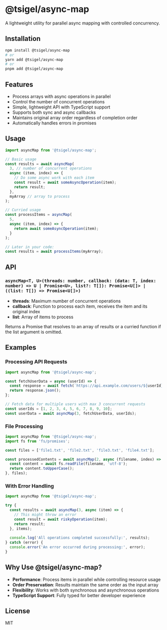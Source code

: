 # @tsigel/async-map

A lightweight utility for parallel async mapping with controlled concurrency.

## Installation

```bash
npm install @tsigel/async-map
# or
yarn add @tsigel/async-map
# or
pnpm add @tsigel/async-map
```

## Features

- Process arrays with async operations in parallel
- Control the number of concurrent operations
- Simple, lightweight API with TypeScript support
- Supports both sync and async callbacks
- Maintains original array order regardless of completion order
- Automatically handles errors in promises

## Usage

```typescript
import asyncMap from '@tsigel/async-map';

// Basic usage
const results = await asyncMap(
  3, // number of concurrent operations
  async (item, index) => {
    // Do some async work with each item
    const result = await someAsyncOperation(item);
    return result;
  },
  myArray // array to process
);

// Curried usage
const processItems = asyncMap(
  5,
  async (item, index) => {
    return await someAsyncOperation(item);
  }
);

// Later in your code:
const results = await processItems(myArray);
```

## API

### `asyncMap<T, U>(threads: number, callback: (data: T, index: number) => U | Promise<U>, list?: T[]): Promise<U[]> | ((list: T[]) => Promise<U[]>)`

- **threads**: Maximum number of concurrent operations
- **callback**: Function to process each item, receives the item and its original index
- **list**: Array of items to process

Returns a Promise that resolves to an array of results or a curried function if the list argument is omitted.

## Examples

### Processing API Requests

```typescript
import asyncMap from '@tsigel/async-map';

const fetchUserData = async (userId) => {
  const response = await fetch(`https://api.example.com/users/${userId}`);
  return response.json();
};

// Fetch data for multiple users with max 3 concurrent requests
const userIds = [1, 2, 3, 4, 5, 6, 7, 8, 9, 10];
const userData = await asyncMap(3, fetchUserData, userIds);
```

### File Processing

```typescript
import asyncMap from '@tsigel/async-map';
import fs from 'fs/promises';

const files = ['file1.txt', 'file2.txt', 'file3.txt', 'file4.txt'];

const processedContents = await asyncMap(2, async (filename, index) => {
  const content = await fs.readFile(filename, 'utf-8');
  return content.toUpperCase();
}, files);
```

### With Error Handling

```typescript
import asyncMap from '@tsigel/async-map';

try {
  const results = await asyncMap(3, async (item) => {
    // This might throw an error
    const result = await riskyOperation(item);
    return result;
  }, items);
  
  console.log('All operations completed successfully:', results);
} catch (error) {
  console.error('An error occurred during processing:', error);
}
```

## Why Use @tsigel/async-map?

- **Performance**: Process items in parallel while controlling resource usage
- **Order Preservation**: Results maintain the same order as the input array
- **Flexibility**: Works with both synchronous and asynchronous operations
- **TypeScript Support**: Fully typed for better developer experience

## License

MIT